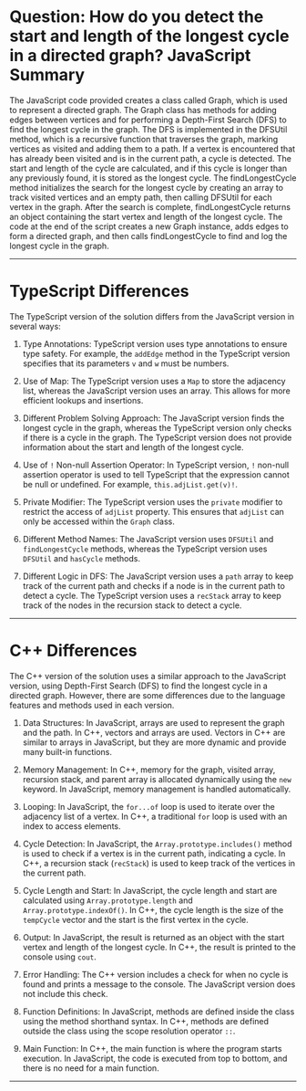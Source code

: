 # Question: How do you detect the start and length of the longest cycle in a directed graph? JavaScript Summary

The JavaScript code provided creates a class called Graph, which is used to represent a directed graph. The Graph class has methods for adding edges between vertices and for performing a Depth-First Search (DFS) to find the longest cycle in the graph. The DFS is implemented in the DFSUtil method, which is a recursive function that traverses the graph, marking vertices as visited and adding them to a path. If a vertex is encountered that has already been visited and is in the current path, a cycle is detected. The start and length of the cycle are calculated, and if this cycle is longer than any previously found, it is stored as the longest cycle. The findLongestCycle method initializes the search for the longest cycle by creating an array to track visited vertices and an empty path, then calling DFSUtil for each vertex in the graph. After the search is complete, findLongestCycle returns an object containing the start vertex and length of the longest cycle. The code at the end of the script creates a new Graph instance, adds edges to form a directed graph, and then calls findLongestCycle to find and log the longest cycle in the graph.

---

# TypeScript Differences

The TypeScript version of the solution differs from the JavaScript version in several ways:

1. Type Annotations: TypeScript version uses type annotations to ensure type safety. For example, the `addEdge` method in the TypeScript version specifies that its parameters `v` and `w` must be numbers.

2. Use of Map: The TypeScript version uses a `Map` to store the adjacency list, whereas the JavaScript version uses an array. This allows for more efficient lookups and insertions.

3. Different Problem Solving Approach: The JavaScript version finds the longest cycle in the graph, whereas the TypeScript version only checks if there is a cycle in the graph. The TypeScript version does not provide information about the start and length of the longest cycle.

4. Use of `!` Non-null Assertion Operator: In TypeScript version, `!` non-null assertion operator is used to tell TypeScript that the expression cannot be null or undefined. For example, `this.adjList.get(v)!`.

5. Private Modifier: The TypeScript version uses the `private` modifier to restrict the access of `adjList` property. This ensures that `adjList` can only be accessed within the `Graph` class.

6. Different Method Names: The JavaScript version uses `DFSUtil` and `findLongestCycle` methods, whereas the TypeScript version uses `DFSUtil` and `hasCycle` methods.

7. Different Logic in DFS: The JavaScript version uses a `path` array to keep track of the current path and checks if a node is in the current path to detect a cycle. The TypeScript version uses a `recStack` array to keep track of the nodes in the recursion stack to detect a cycle.

---

# C++ Differences

The C++ version of the solution uses a similar approach to the JavaScript version, using Depth-First Search (DFS) to find the longest cycle in a directed graph. However, there are some differences due to the language features and methods used in each version.

1. Data Structures: In JavaScript, arrays are used to represent the graph and the path. In C++, vectors and arrays are used. Vectors in C++ are similar to arrays in JavaScript, but they are more dynamic and provide many built-in functions.

2. Memory Management: In C++, memory for the graph, visited array, recursion stack, and parent array is allocated dynamically using the `new` keyword. In JavaScript, memory management is handled automatically.

3. Looping: In JavaScript, the `for...of` loop is used to iterate over the adjacency list of a vertex. In C++, a traditional `for` loop is used with an index to access elements.

4. Cycle Detection: In JavaScript, the `Array.prototype.includes()` method is used to check if a vertex is in the current path, indicating a cycle. In C++, a recursion stack (`recStack`) is used to keep track of the vertices in the current path.

5. Cycle Length and Start: In JavaScript, the cycle length and start are calculated using `Array.prototype.length` and `Array.prototype.indexOf()`. In C++, the cycle length is the size of the `tempCycle` vector and the start is the first vertex in the cycle.

6. Output: In JavaScript, the result is returned as an object with the start vertex and length of the longest cycle. In C++, the result is printed to the console using `cout`.

7. Error Handling: The C++ version includes a check for when no cycle is found and prints a message to the console. The JavaScript version does not include this check.

8. Function Definitions: In JavaScript, methods are defined inside the class using the method shorthand syntax. In C++, methods are defined outside the class using the scope resolution operator `::`.

9. Main Function: In C++, the main function is where the program starts execution. In JavaScript, the code is executed from top to bottom, and there is no need for a main function.

---
